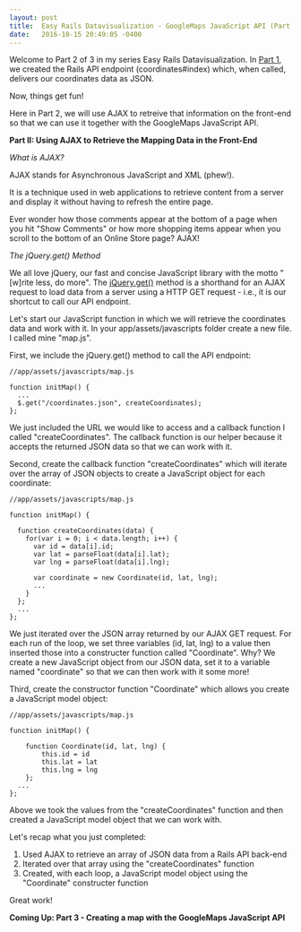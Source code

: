 ```yaml
---
layout: post
title:  Easy Rails Datavisualization - GoogleMaps JavaScript API (Part 2 of 3)
date:   2016-10-15 20:49:05 -0400
---
```


Welcome to Part 2 of 3 in my series Easy Rails Datavisualization.  In [Part 1](http://agdavid.github.io/2016/10/15/part_one_googlemaps_rails/), we created the Rails API endpoint (coordinates#index) which, when called, delivers our coordinates data as JSON.  

Now, things get fun! 

Here in Part 2, we will use AJAX to retreive that information on the front-end so that we can use it together with the GoogleMaps JavaScript API.


**Part II: Using AJAX to Retrieve the Mapping Data in the Front-End**

*What is AJAX?*

AJAX stands for Asynchronous JavaScript and XML (phew!).  

It is a technique used in web applications to retrieve content from a server and display it without having to refresh the entire page.

Ever wonder how those comments appear at the bottom of a page when you hit "Show Comments" or how more shopping items appear when you scroll to the bottom of an Online Store page? AJAX!

*The jQuery.get() Method*

We all love jQuery, our fast and concise JavaScript library with the motto "[w]rite less, do more".  The [jQuery.get()](http://api.jquery.com/jquery.get/) method is a shorthand for an AJAX request to load data from a server using a HTTP GET request - i.e., it is our shortcut to call our API endpoint.

Let's start our JavaScript function in which we will retrieve the coordinates data and work with it.  In your app/assets/javascripts folder create a new file.  I called mine "map.js".

First, we include the jQuery.get() method to call the API endpoint:

```
//app/assets/javascripts/map.js

function initMap() {
  ...
  $.get("/coordinates.json", createCoordinates);
};
``` 

We just included the URL we would like to access and a callback function I called "createCoordinates".  The callback function is our helper because it accepts the returned JSON data so that we can work with it.

Second, create the callback function "createCoordinates" which will iterate over the array of JSON objects to create a JavaScript object for each coordinate:

```
//app/assets/javascripts/map.js

function initMap() {

  function createCoordinates(data) {
    for(var i = 0; i < data.length; i++) {
      var id = data[i].id;
      var lat = parseFloat(data[i].lat);
      var lng = parseFloat(data[i].lng);
      
      var coordinate = new Coordinate(id, lat, lng);
      ...
    }
  };
  ...
};

```

We just iterated over the JSON array returned by our AJAX GET request.  For each run of the loop, we set three variables (id, lat, lng) to a value then inserted those into a constructer function called "Coordinate".  Why?  We create a new JavaScript object from our JSON data, set it to a variable named "coordinate" so that we can then work with it some more!

Third, create the constructor function "Coordinate" which allows you create a JavaScript model object:

```
//app/assets/javascripts/map.js

function initMap() {
    
    function Coordinate(id, lat, lng) {
        this.id = id
        this.lat = lat
        this.lng = lng
    };
  ...
};
```

Above we took the values from the "createCoordinates" function and then created a JavaScript model object that we can work with.

Let's recap what you just completed:
1. Used AJAX to retrieve an array of JSON data from a Rails API back-end
2. Iterated over that array using the "createCoordinates" function
3. Created, with each loop, a JavaScript model object using the "Coordinate" constructer function

Great work!  

**Coming Up: Part 3 - Creating a map with the GoogleMaps JavaScript API**

